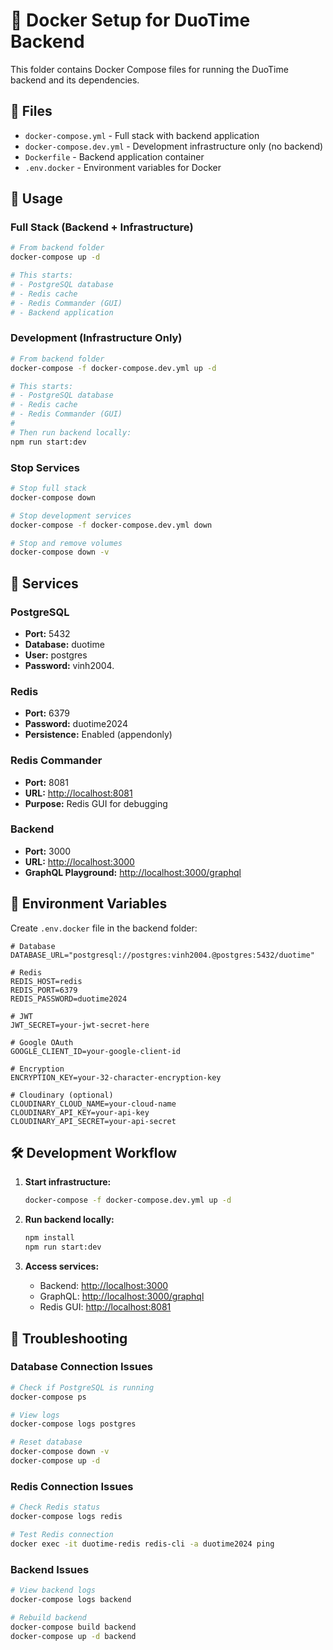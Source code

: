 # 🐳 Docker Setup for DuoTime Backend

This folder contains Docker Compose files for running the DuoTime backend and its dependencies.

## 📁 Files

- `docker-compose.yml` - Full stack with backend application
- `docker-compose.dev.yml` - Development infrastructure only (no backend)
- `Dockerfile` - Backend application container
- `.env.docker` - Environment variables for Docker

## 🚀 Usage

### Full Stack (Backend + Infrastructure)

```bash
# From backend folder
docker-compose up -d

# This starts:
# - PostgreSQL database
# - Redis cache
# - Redis Commander (GUI)
# - Backend application
```

### Development (Infrastructure Only)

```bash
# From backend folder
docker-compose -f docker-compose.dev.yml up -d

# This starts:
# - PostgreSQL database
# - Redis cache
# - Redis Commander (GUI)
#
# Then run backend locally:
npm run start:dev
```

### Stop Services

```bash
# Stop full stack
docker-compose down

# Stop development services
docker-compose -f docker-compose.dev.yml down

# Stop and remove volumes
docker-compose down -v
```

## 🔧 Services

### PostgreSQL

- **Port:** 5432
- **Database:** duotime
- **User:** postgres
- **Password:** vinh2004.

### Redis

- **Port:** 6379
- **Password:** duotime2024
- **Persistence:** Enabled (appendonly)

### Redis Commander

- **Port:** 8081
- **URL:** [http://localhost:8081](http://localhost:8081)
- **Purpose:** Redis GUI for debugging

### Backend

- **Port:** 3000
- **URL:** [http://localhost:3000](http://localhost:3000)
- **GraphQL Playground:** [http://localhost:3000/graphql](http://localhost:3000/graphql)

## 🔐 Environment Variables

Create `.env.docker` file in the backend folder:

```env
# Database
DATABASE_URL="postgresql://postgres:vinh2004.@postgres:5432/duotime"

# Redis
REDIS_HOST=redis
REDIS_PORT=6379
REDIS_PASSWORD=duotime2024

# JWT
JWT_SECRET=your-jwt-secret-here

# Google OAuth
GOOGLE_CLIENT_ID=your-google-client-id

# Encryption
ENCRYPTION_KEY=your-32-character-encryption-key

# Cloudinary (optional)
CLOUDINARY_CLOUD_NAME=your-cloud-name
CLOUDINARY_API_KEY=your-api-key
CLOUDINARY_API_SECRET=your-api-secret
```

## 🛠️ Development Workflow

1. **Start infrastructure:**

   ```bash
   docker-compose -f docker-compose.dev.yml up -d
   ```

2. **Run backend locally:**

   ```bash
   npm install
   npm run start:dev
   ```

3. **Access services:**
   - Backend: [http://localhost:3000](http://localhost:3000)
   - GraphQL: [http://localhost:3000/graphql](http://localhost:3000/graphql)
   - Redis GUI: [http://localhost:8081](http://localhost:8081)

## 🐛 Troubleshooting

### Database Connection Issues

```bash
# Check if PostgreSQL is running
docker-compose ps

# View logs
docker-compose logs postgres

# Reset database
docker-compose down -v
docker-compose up -d
```

### Redis Connection Issues

```bash
# Check Redis status
docker-compose logs redis

# Test Redis connection
docker exec -it duotime-redis redis-cli -a duotime2024 ping
```

### Backend Issues

```bash
# View backend logs
docker-compose logs backend

# Rebuild backend
docker-compose build backend
docker-compose up -d backend
```
